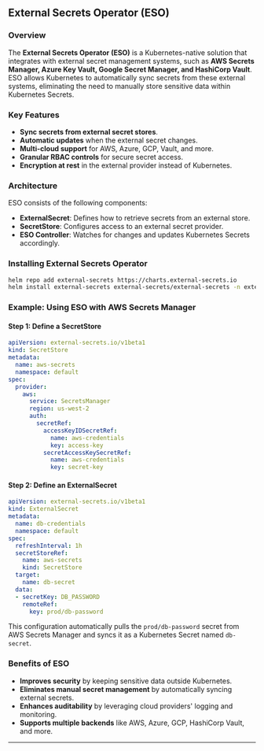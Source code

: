 
## **External Secrets Operator (ESO)**

### **Overview**
The **External Secrets Operator (ESO)** is a Kubernetes-native solution that integrates with external secret management systems, such as **AWS Secrets Manager, Azure Key Vault, Google Secret Manager, and HashiCorp Vault**. ESO allows Kubernetes to automatically sync secrets from these external systems, eliminating the need to manually store sensitive data within Kubernetes Secrets.

### **Key Features**
- **Sync secrets from external secret stores**.
- **Automatic updates** when the external secret changes.
- **Multi-cloud support** for AWS, Azure, GCP, Vault, and more.
- **Granular RBAC controls** for secure secret access.
- **Encryption at rest** in the external provider instead of Kubernetes.

### **Architecture**
ESO consists of the following components:
- **ExternalSecret**: Defines how to retrieve secrets from an external store.
- **SecretStore**: Configures access to an external secret provider.
- **ESO Controller**: Watches for changes and updates Kubernetes Secrets accordingly.

### **Installing External Secrets Operator**
```bash
helm repo add external-secrets https://charts.external-secrets.io
helm install external-secrets external-secrets/external-secrets -n external-secrets --create-namespace
```

### **Example: Using ESO with AWS Secrets Manager**

#### **Step 1: Define a SecretStore**
```yaml
apiVersion: external-secrets.io/v1beta1
kind: SecretStore
metadata:
  name: aws-secrets
  namespace: default
spec:
  provider:
    aws:
      service: SecretsManager
      region: us-west-2
      auth:
        secretRef:
          accessKeyIDSecretRef:
            name: aws-credentials
            key: access-key
          secretAccessKeySecretRef:
            name: aws-credentials
            key: secret-key
```

#### **Step 2: Define an ExternalSecret**
```yaml
apiVersion: external-secrets.io/v1beta1
kind: ExternalSecret
metadata:
  name: db-credentials
  namespace: default
spec:
  refreshInterval: 1h
  secretStoreRef:
    name: aws-secrets
    kind: SecretStore
  target:
    name: db-secret
  data:
  - secretKey: DB_PASSWORD
    remoteRef:
      key: prod/db-password
```

This configuration automatically pulls the `prod/db-password` secret from AWS Secrets Manager and syncs it as a Kubernetes Secret named `db-secret`.

### **Benefits of ESO**
- **Improves security** by keeping sensitive data outside Kubernetes.
- **Eliminates manual secret management** by automatically syncing external secrets.
- **Enhances auditability** by leveraging cloud providers' logging and monitoring.
- **Supports multiple backends** like AWS, Azure, GCP, HashiCorp Vault, and more.

---
